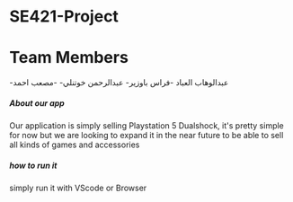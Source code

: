 # SE421-Project
 <h1>Team Members</h1>

<p>-عبدالوهاب العباد 
-فراس باوزير-
عبدالرحمن خوتنلي-
-مصعب احمد</p>

<h5> About our app</h5>

<p> Our application is simply selling Playstation 5 Dualshock, it's pretty simple for now but we are looking to expand it in the near future to be able to sell all kinds of games and accessories </p>

<h5> how to run it </h5>
<p> simply run it with VScode or Browser </P>

